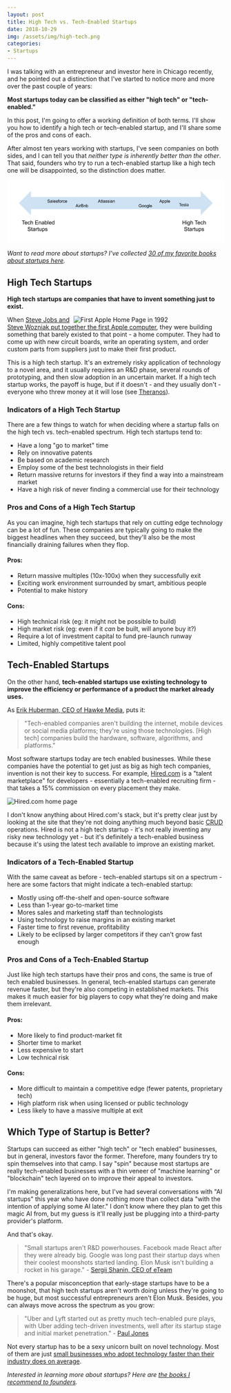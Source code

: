 ```yaml
---
layout: post
title: High Tech vs. Tech-Enabled Startups
date: 2018-10-29
img: /assets/img/high-tech.png
categories:
- Startups
---
```


I was talking with an entrepreneur and investor here in Chicago recently, and he pointed out a distinction that I've started to notice more and more over the past couple of years:

**Most startups today can be classified as either "high tech" or "tech-enabled."**

In this post, I'm going to offer a working definition of both terms. I'll show you how to identify a high tech or tech-enabled startup, and I'll share some of the pros and cons of each.

After almost ten years working with startups, I've seen companies on both sides, and I can tell you that *neither type is inherently better than the other*. That said, founders who try to run a tech-enabled startup like a high tech one will be disappointed, so the distinction does matter.

![The spectrum of high tech vs. tech enabled startups](/assets/img/high-tech-vs-tech-enabled-spectrum.png)

_Want to read more about startups? I've collected [30 of my favorite books about startups here](https://www.karllhughes.com/posts/startup-books)._

## High Tech Startups

**High tech startups are companies that have to invent something just to exist.**

<img src="https://i.imgur.com/5eK7AmE.png" alt="First Apple Home Page in 1992" style="float:right; width: 350px; height: auto;" />

When [Steve Jobs and Steve Wozniak put together the first Apple computer](https://www.loc.gov/rr/business/businesshistory/April/apple.html), they were building something that barely existed to that point - a home computer. They had to come up with new circuit boards, write an operating system, and order custom parts from suppliers just to make their first product.

This is a high tech startup. It's an extremely risky application of technology to a novel area, and it usually requires an R&D phase, several rounds of prototyping, and then slow adoption in an uncertain market. If a high tech startup works, the payoff is huge, but if it doesn't - and they usually don't - everyone who threw money at it will lose (see [Theranos](https://en.wikipedia.org/wiki/Theranos)).

### Indicators of a High Tech Startup
There are a few things to watch for when deciding where a startup falls on the high tech vs. tech-enabled spectrum. High tech startups tend to:

- Have a long "go to market" time
- Rely on innovative patents
- Be based on academic research
- Employ some of the best technologists in their field
- Return massive returns for investors if they find a way into a mainstream market
- Have a high risk of never finding a commercial use for their technology

### Pros and Cons of a High Tech Startup
As you can imagine, high tech startups that rely on cutting edge technology can be a lot of fun. These companies are typically going to make the biggest headlines when they succeed, but they'll also be the most financially draining failures when they flop.

#### Pros:
- Return massive multiples (10x-100x) when they successfully exit
- Exciting work environment surrounded by smart, ambitious people
- Potential to make history

#### Cons:
- High technical risk (eg: it might not be possible to build)
- High market risk (eg: even if it _can_ be built, will anyone buy it?)
- Require a lot of investment capital to fund pre-launch runway
- Limited, highly competitive talent pool

## Tech-Enabled Startups

On the other hand, **tech-enabled startups use existing technology to improve the efficiency or performance of a product the market already uses.**

As [Erik Huberman, CEO of Hawke Media](https://www.entrepreneur.com/article/283345), puts it:

> "Tech-enabled companies aren't building the internet, mobile devices or social media platforms; they're using those technologies. [High tech] companies build the hardware, software, algorithms, and platforms."

Most software startups today are tech enabled businesses. While these companies have the potential to get just as big as high tech companies, invention is not their key to success. For example, [Hired.com](https://hired.com/) is a "talent marketplace" for developers - essentially a tech-enabled recruiting firm - that takes a 15% commission on every placement they make.

![Hired.com home page](https://i.imgur.com/VAPbCFn.png)

I don't know anything about Hired.com's stack, but it's pretty clear just by looking at the site that they're not doing anything much beyond basic [CRUD](https://en.wikipedia.org/wiki/Create,_read,_update_and_delete) operations. Hired is not a high tech startup - it's not really inventing any risky new technology yet - but it's definitely a tech-enabled business because it's using the latest tech available to improve an existing market.

### Indicators of a Tech-Enabled Startup
With the same caveat as before - tech-enabled startups sit on a spectrum - here are some factors that might indicate a tech-enabled startup:

- Mostly using off-the-shelf and open-source software
- Less than 1-year go-to-market time
- Mores sales and marketing staff than technologists
- Using technology to raise margins in an existing market
- Faster time to first revenue, profitability
- Likely to be eclipsed by larger competitors if they can't grow fast enough

### Pros and Cons of a Tech-Enabled Startup
Just like high tech startups have their pros and cons, the same is true of tech enabled businesses. In general, tech-enabled startups can generate revenue faster, but they're also competing in established markets. This makes it much easier for big players to copy what they're doing and make them irrelevant.

#### Pros:
- More likely to find product-market fit
- Shorter time to market
- Less expensive to start
- Low technical risk

#### Cons:
- More difficult to maintain a competitive edge (fewer patents, proprietary tech)
- High platform risk when using licensed or public technology
- Less likely to have a massive multiple at exit

## Which Type of Startup is Better?
Startups can succeed as either "high tech" or "tech enabled" businesses, but in general, investors favor the former. Therefore, many founders try to spin themselves into that camp. I say "spin" because most startups are really tech-enabled businesses with a thin veneer of "machine learning" or "blockchain" tech layered on to improve their appeal to investors.

I'm making generalizations here, but I've had several conversations with "AI startups" this year who have done nothing more than collect data "with the intention of applying some AI later." I don't know where they plan to get this magic AI from, but my guess is it'll really just be plugging into a third-party provider's platform.

And that's okay.

> "Small startups aren't R&D powerhouses. Facebook made React after they were already big. Google was long past their startup days when their coolest moonshots started landing. Elon Musk isn't building a rocket in his garage." - [Sergii Shanin, CEO of eTeam](https://www.eteam.io/blog/are-startups-really-innovative)

There's a popular misconception that early-stage startups have to be a moonshot, that high tech startups aren't worth doing unless they're going to be huge, but most successful entrepreneurs aren't Elon Musk. Besides, you can always move across the spectrum as you grow:

> "Uber and Lyft started out as pretty much tech-enabled pure plays, with Uber adding tech-driven investments, well after its startup stage and initial market penetration." - [Paul Jones](https://www.michaelbest.com/People/Paul-Jones)

Not every startup has to be a sexy unicorn built on novel technology. Most of them are just [small businesses who adopt technology faster than their industry does on average](https://www.karllhughes.com/posts/myths-working-engineer-startup).

_Interested in learning more about startups? Here are [the books I recommend to founders](https://www.karllhughes.com/posts/startup-books)._ 
